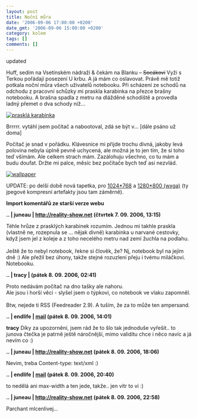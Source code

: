 ```yaml
---
layout: post
title: Noční můra
date: '2006-09-06 17:00:00 +0200'
date_gmt: '2006-09-06 15:00:00 +0200'
category: kolem
tags: []
comments: []
---
```

<p><span class="hidden">updated </span>
<p>Huff, sedím na Vsetínském nádraží &amp; čekám na Blanku &ndash; <del>Socákovi</del> Vyži s Terkou pořádají posezení U krbu. A já mám co oslavovat. Právě mě totiž potkala noční můra všech uživatelů notebooku. Při scházení ze schodů na odchodu z pracovní schůzky mi praskla karabinka na přezce brašny notebooku. A brašna spadla z metru na dlážděné schodiště a provedla ladný přemet o dva schody níž...</p>
<div >
<a href="%base_url%/assets/old-images/karabina.jpg"><img alt="prasklá karabinka" src="%base_url%/assets/old-images/karabina.jpg"></a>
</div>
<p>Brrrrr. vytáhl jsem počítač a nabootoval, zdá se být v... [dále psáno už doma]</p>
<p>Počítač je snad v pořádku. Klávesnice mi přijde trochu divná, jakoby levá polovina nebyla úplně pevně uchycená, ale možná je to jen tím, že si toho teď všímám. Ale celkem strach mám. Zazálohuju všechno, co tu mám a budu doufat. Držte mi palce, měsíc bez počítače bych teď asi nezvlád.</p>
<div >
<a href="wallpaper.php"><img alt="wallpaper" src="%base_url%/assets/old-images/mymemories.jpg"></a>
</div>
<p>UPDATE: po delší době nová tapetka, pro <a href="%base_url%/assets/old-images/mymemories1024.jpg" target="_blank">1024*768</a> a <a href="%base_url%/assets/old-images/mymemories1280w.jpg" target="_blank">1280*800 (wxga)</a> (ty jpegové kompresní artefakty jsou tam záměrně).</p>
<div class="import-komentaru">
<p><strong>Import komentářů ze starší verze webu</strong></p>
<div class="comment">
<p style="font-weight:bold"><span class="compredmet">..</span> | <span class="comname">juneau</span> |  <a href="http://reality-show.net">http://reality-show.net</a> (čtvrtek&nbsp;7.&nbsp;09.&nbsp;2006,&nbsp;13:15)</p>
<p>Téhle hrůze z prasklých karabinek rozumím. Jednou mi takhle praskla (vlastně ne, rozepnula se ... nějak divně) karabinka u narvané cestovky, když jsem jel z koleje a z toho necelého metru nad zemí žuchla na podlahu. <br>  <br> Ještě že to nebyl notebook, řekne si člověk, že? Nj, notebook byl na jejím dně :) Ale přežil bez úhony, takže stejné rozuzlení přeju i tvému miláčkovi. Notebooku. </p>
</div>
<div class="comment">
<p style="font-weight:bold"><span class="compredmet">..</span> | <span class="comname">tracy</span> | (pátek&nbsp;8.&nbsp;09.&nbsp;2006,&nbsp;02:41)</p>
<p>Proto nedávám počítač na dno tašky ale nahoru. <br> Ale jsou i horší věci - slyšel jsem o týpkovi, co notebook ve vlaku zapomněl. <br>  <br> Btw, nejede ti RSS (Feedreader 2.9). A tuším, že za to může ten ampersand. </p>
</div>
<div class="comment">
<p style="font-weight:bold"><span class="compredmet">..</span> | <span class="comname">endlife</span> |  <a href="mailto:jan.martinek@post.cz">mail</a> (pátek&nbsp;8.&nbsp;09.&nbsp;2006,&nbsp;14:01)</p>
<p><strong>tracy</strong> Díky za upozornění, jsem rád že to šlo tak jednoduše vyřešit.. to junova čtečka je patrně ještě náročnější, mimo validitu chce i něco navíc a já nevím co :) </p>
</div>
<div class="comment">
<p style="font-weight:bold"><span class="compredmet">..</span> | <span class="comname">juneau</span> |  <a href="http://reality-show.net">http://reality-show.net</a> (pátek&nbsp;8.&nbsp;09.&nbsp;2006,&nbsp;18:06)</p>
<p>Nevim, treba Content-type: text/xml :) </p>
</div>
<div class="comment">
<p style="font-weight:bold"><span class="compredmet">..</span> | <span class="comname">endlife</span> |  <a href="mailto:jan.martinek@post.cz">mail</a> (pátek&nbsp;8.&nbsp;09.&nbsp;2006,&nbsp;20:40)</p>
<p>to nedělá ani max-width a ten jede, takže.. jen vítr to ví :) </p>
</div>
<div class="comment">
<p style="font-weight:bold"><span class="compredmet">..</span> | <span class="comname">juneau</span> |  <a href="http://reality-show.net">http://reality-show.net</a> (pátek&nbsp;8.&nbsp;09.&nbsp;2006,&nbsp;22:58)</p>
<p>Parchant mlcenlivej... </p>
</div>
</div>
